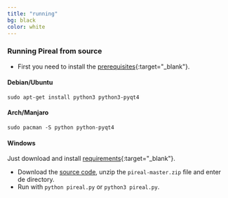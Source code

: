 ```yaml
---
title: "running"
bg: black
color: white
---
```


### Running Pireal from source

- First you need to install the [prerequisites](https://github.com/centaurialpha/pireal#requirements){:target="_blank"}.

#### Debian/Ubuntu

    sudo apt-get install python3 python3-pyqt4
    
#### Arch/Manjaro

    sudo pacman -S python python-pyqt4
    
#### Windows

Just download and install [requirements](https://github.com/centaurialpha/pireal#requirements){:target="_blank"}.
    

- Download the [source code](https://github.com/centaurialpha/pireal/archive/master.zip), unzip the `pireal-master.zip` file and enter de directory.
- Run with `python pireal.py` or `python3 pireal.py`.
